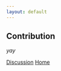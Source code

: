 ```yaml
---
layout: default
---
```


## Contribution

_yay_

<div class="nextbutton-container">
  <a href="/veh-col-NY/pages/discussion.html" class="previous-button">Discussion</a>
  <a href="{{ site.baseurl }}/" class="home-button-lastpage">Home</a>
</div>


